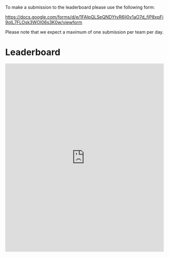 To make a submission to the leaderboard please use the following form:

https://docs.google.com/forms/d/e/1FAIpQLSeQNDYtvR6Ij0v1aO7d_fjP8xpFj9olL7FLOsk3WOI06s3K0w/viewform

Please note that we expect a maximum of one submission per team per day.

# Leaderboard
<iframe src="https://mandargogate.github.io/avsec_lb/" style="width:100%; height:600px;" scrolling="auto" frameBorder="0"></iframe>

